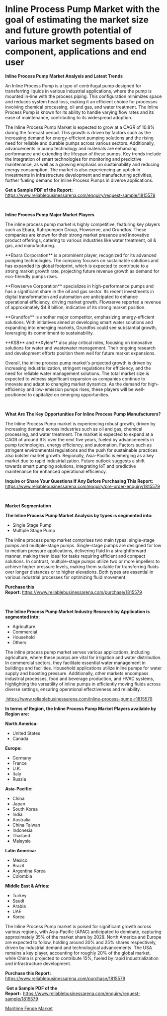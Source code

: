 <p><h1>Inline Process Pump Market with the goal of estimating the market size and future growth potential of various market segments based on component, applications and end user</h1></p><p><strong>Inline Process Pump Market Analysis and Latest Trends</strong></p>
<p><p>An Inline Process Pump is a type of centrifugal pump designed for transferring liquids in various industrial applications, where the pump is mounted in-line with the process piping. This configuration minimizes space and reduces system head loss, making it an efficient choice for processes involving chemical processing, oil and gas, and water treatment. The Inline Process Pump is known for its ability to handle varying flow rates and its ease of maintenance, contributing to its widespread adoption.</p><p>The Inline Process Pump Market is expected to grow at a CAGR of 10.8% during the forecast period. This growth is driven by factors such as the increasing demand for energy-efficient pumping solutions and the rising need for reliable and durable pumps across various sectors. Additionally, advancements in pump technology and materials are enhancing performance and extending the lifespan of these pumps. Key trends include the integration of smart technologies for monitoring and predictive maintenance, as well as a growing emphasis on sustainability and reducing energy consumption. The market is also experiencing an uptick in investments in infrastructure development and manufacturing activities, further fueling demand for Inline Process Pumps in diverse applications.</p></p>
<p><strong>Get a Sample PDF of the Report:&nbsp;</strong> <a href="https://www.reliablebusinessarena.com/enquiry/request-sample/1815579?utm_campaign=2883&utm_medium=2&utm_source=Github&utm_content=ia&utm_term=28022025&utm_id=inline-process-pump">https://www.reliablebusinessarena.com/enquiry/request-sample/1815579</a></p>
<p>&nbsp;</p>
<p><strong>Inline Process Pump Major Market Players</strong></p>
<p><p>The inline process pump market is highly competitive, featuring key players such as Ebara, Ruhrpumpen Group, Flowserve, and Grundfos. These companies are known for their strong market presence and innovative product offerings, catering to various industries like water treatment, oil & gas, and manufacturing.</p><p>**Ebara Corporation** is a prominent player, recognized for its advanced pumping technologies. The company focuses on sustainable solutions and has expanded its global footprint, which is expected to contribute to a strong market growth rate, projecting future revenue growth as demand for eco-friendly pumps rises.</p><p>**Flowserve Corporation** specializes in high-performance pumps and has a significant share in the oil and gas sector. Its recent investments in digital transformation and automation are anticipated to enhance operational efficiency, driving market growth. Flowserve reported a revenue of approximately $4.8 billion, indicative of its strong market position.</p><p>**Grundfos** is another major competitor, emphasizing energy-efficient solutions. With initiatives aimed at developing smart water solutions and expanding into emerging markets, Grundfos could see substantial growth, leveraging its commitment to sustainability.</p><p>**KSB** and **Xylem** also play critical roles, focusing on innovative solutions for water and wastewater management. Their ongoing research and development efforts position them well for future market expansions.</p><p>Overall, the inline process pump market's projected growth is driven by increasing industrialization, stringent regulations for efficiency, and the need for reliable water management solutions. The total market size is expected to witness significant expansion as companies continue to innovate and adapt to changing market dynamics. As the demand for high-efficiency and low-emission pumps rises, these players will be well-positioned to capitalize on emerging opportunities.</p></p>
<p>&nbsp;</p>
<p><strong>What Are The Key Opportunities For Inline Process Pump Manufacturers?</strong></p>
<p><p>The Inline Process Pump market is experiencing robust growth, driven by increasing demand across industries such as oil and gas, chemical processing, and water treatment. The market is expected to expand at a CAGR of around 6% over the next five years, fueled by advancements in pump technologies, energy efficiency, and automation. Factors such as stringent environmental regulations and the push for sustainable practices also bolster market growth. Regionally, Asia-Pacific is emerging as a key market due to rapid industrialization. Future outlook suggests a shift towards smart pumping solutions, integrating IoT and predictive maintenance for enhanced operational efficiency.</p></p>
<p><strong>Inquire or Share Your Questions If Any Before Purchasing This Report:</strong> <a href="https://www.reliablebusinessarena.com/enquiry/pre-order-enquiry/1815579?utm_campaign=2883&utm_medium=2&utm_source=Github&utm_content=ia&utm_term=28022025&utm_id=inline-process-pump">https://www.reliablebusinessarena.com/enquiry/pre-order-enquiry/1815579</a></p>
<p>&nbsp;</p>
<p><strong>Market Segmentation</strong></p>
<p><strong>The Inline Process Pump Market Analysis by types is segmented into:</strong></p>
<p><ul><li>Single Stage Pump</li><li>Multiple Stage Pump</li></ul></p>
<p><p>The inline process pump market comprises two main types: single-stage pumps and multiple-stage pumps. Single-stage pumps are designed for low to medium pressure applications, delivering fluid in a straightforward manner, making them ideal for tasks requiring efficient and compact solutions. In contrast, multiple-stage pumps utilize two or more impellers to achieve higher pressure levels, making them suitable for transferring fluids over longer distances or to higher elevations. Both types are essential in various industrial processes for optimizing fluid movement.</p></p>
<p><strong>Purchase this Report:&nbsp;</strong><a href="https://www.reliablebusinessarena.com/purchase/1815579?utm_campaign=2883&utm_medium=2&utm_source=Github&utm_content=ia&utm_term=28022025&utm_id=inline-process-pump">https://www.reliablebusinessarena.com/purchase/1815579</a></p>
<p>&nbsp;</p>
<p><strong>The Inline Process Pump Market Industry Research by Application is segmented into:</strong></p>
<p><ul><li>Agriculture</li><li>Commercial</li><li>Household</li><li>Others</li></ul></p>
<p><p>The inline process pump market serves various applications, including agriculture, where these pumps are vital for irrigation and water distribution. In commercial sectors, they facilitate essential water management in buildings and facilities. Household applications utilize inline pumps for water supply and boosting pressure. Additionally, other markets encompass industrial processes, food and beverage production, and HVAC systems, highlighting the versatility of inline pumps in efficiently moving fluids across diverse settings, ensuring operational effectiveness and reliability.</p></p>
<p><a href="https://www.reliablebusinessarena.com/inline-process-pump-r1815579?utm_campaign=2883&utm_medium=2&utm_source=Github&utm_content=ia&utm_term=28022025&utm_id=inline-process-pump">&nbsp;https://www.reliablebusinessarena.com/inline-process-pump-r1815579</a></p>
<p><strong>In terms of Region, the Inline Process Pump Market Players available by Region are:</strong></p>
<p>
    <p> <strong> North America: </strong>
        <ul>
            <li>United States</li>
            <li>Canada</li>
        </ul>
        </p> 
    <p> <strong> Europe: </strong>
        <ul>
            <li>Germany</li>
            <li>France</li>
            <li>U.K.</li>
            <li>Italy</li>
            <li>Russia</li>
        </ul>
        </p> 
    <p> <strong> Asia-Pacific: </strong>
        <ul>
            <li>China</li>
            <li>Japan</li>
            <li>South Korea</li>
            <li>India</li>
            <li>Australia</li>
            <li>China Taiwan</li>
            <li>Indonesia</li>
            <li>Thailand</li>
            <li>Malaysia</li>
        </ul>
        </p> 
    <p> <strong> Latin America: </strong>
        <ul>
            <li>Mexico</li>
            <li>Brazil</li>
            <li>Argentina Korea</li>
            <li>Colombia</li>
        </ul>
        </p> 
    <p> <strong> Middle East & Africa: </strong>
        <ul>
            <li>Turkey</li>
            <li>Saudi</li>
            <li>Arabia</li>
            <li>UAE</li>
            <li>Korea</li>
        </ul>
    </p>
    </p>
<p><p>The Inline Process Pump market is poised for significant growth across various regions, with Asia-Pacific (APAC) anticipated to dominate, capturing approximately 35% of the market share by 2028. North America and Europe are expected to follow, holding around 30% and 25% shares respectively, driven by industrial demand and technological advancements. The USA remains a key player, accounting for roughly 20% of the global market, while China is projected to contribute 15%, fueled by rapid industrialization and infrastructure development.</p></p>
<p><strong>Purchase this Report: </strong><a href="https://www.reliablebusinessarena.com/purchase/1815579?utm_campaign=2883&utm_medium=2&utm_source=Github&utm_content=ia&utm_term=28022025&utm_id=inline-process-pump">https://www.reliablebusinessarena.com/purchase/1815579</a></p>
<p>&nbsp;<strong>Get a Sample PDF of the Report:&nbsp;&nbsp;</strong><a href="https://www.reliablebusinessarena.com/enquiry/request-sample/1815579?utm_campaign=2883&utm_medium=2&utm_source=Github&utm_content=ia&utm_term=28022025&utm_id=inline-process-pump">https://www.reliablebusinessarena.com/enquiry/request-sample/1815579</a></p>
<p><strong></strong></p>
<p><p><a href="https://github.com/dayaanapis5/Market-Research-Report-List-1/blob/main/maritime-fende-market.md?utm_campaign=2883&utm_medium=2&utm_source=Github&utm_content=ia&utm_term=28022025&utm_id=inline-process-pump">Maritime Fende Market</a></p></p>